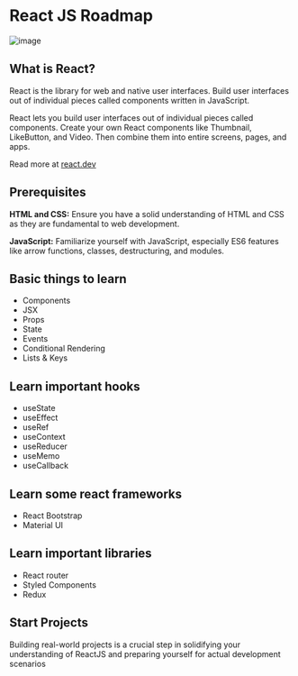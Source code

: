 
# React JS Roadmap

![image](https://github.com/tac-consulting/tac-react-roadmap/assets/56499420/5bb0a256-6e65-4a58-a23d-f64d16c18072)


## What is React?
React is the library for web and native user interfaces. Build user interfaces out of individual pieces called components written in JavaScript.

React lets you build user interfaces out of individual pieces called components. Create your own React components like Thumbnail, LikeButton, and Video. Then combine them into entire screens, pages, and apps.

Read more at [react.dev](https://react.dev/)

## Prerequisites
**HTML and CSS:** Ensure you have a solid understanding of HTML and CSS as they are fundamental to web development.

**JavaScript:** Familiarize yourself with JavaScript, especially ES6 features like arrow functions, classes, destructuring, and modules.


## Basic things to learn
- Components
- JSX
- Props
- State
- Events
- Conditional Rendering
- Lists & Keys

## Learn important hooks
- useState
- useEffect
- useRef
- useContext
- useReducer
- useMemo
- useCallback

## Learn some react frameworks
- React Bootstrap
- Material UI

## Learn important libraries
- React router
- Styled Components
- Redux

## Start Projects
Building real-world projects is a crucial step in solidifying your understanding of ReactJS and preparing yourself for actual development scenarios
